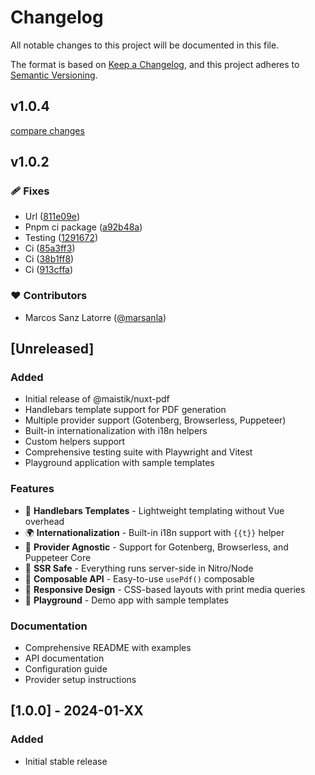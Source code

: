 # Changelog

All notable changes to this project will be documented in this file.

The format is based on [Keep a Changelog](https://keepachangelog.com/en/1.0.0/),
and this project adheres to [Semantic Versioning](https://semver.org/spec/v2.0.0.html).

## v1.0.4

[compare changes](https://github.com/Maistik-Studio/nuxt-pdf/compare/v1.0.1...v1.0.4)

## v1.0.2


### 🩹 Fixes

- Url ([811e09e](https://github.com/Maistik-Studio/nuxt-pdf/commit/811e09e))
- Pnpm ci package ([a92b48a](https://github.com/Maistik-Studio/nuxt-pdf/commit/a92b48a))
- Testing ([1291672](https://github.com/Maistik-Studio/nuxt-pdf/commit/1291672))
- Ci ([85a3ff3](https://github.com/Maistik-Studio/nuxt-pdf/commit/85a3ff3))
- Ci ([38b1ff8](https://github.com/Maistik-Studio/nuxt-pdf/commit/38b1ff8))
- Ci ([913cffa](https://github.com/Maistik-Studio/nuxt-pdf/commit/913cffa))

### ❤️ Contributors

- Marcos Sanz Latorre ([@marsanla](https://github.com/marsanla))

## [Unreleased]

### Added
- Initial release of @maistik/nuxt-pdf
- Handlebars template support for PDF generation
- Multiple provider support (Gotenberg, Browserless, Puppeteer)
- Built-in internationalization with i18n helpers
- Custom helpers support
- Comprehensive testing suite with Playwright and Vitest
- Playground application with sample templates

### Features
- 🎨 **Handlebars Templates** - Lightweight templating without Vue overhead
- 🌍 **Internationalization** - Built-in i18n support with `{{t}}` helper
- 🔄 **Provider Agnostic** - Support for Gotenberg, Browserless, and Puppeteer Core
- 🎯 **SSR Safe** - Everything runs server-side in Nitro/Node
- 🧩 **Composable API** - Easy-to-use `usePdf()` composable
- 📱 **Responsive Design** - CSS-based layouts with print media queries
- 🎪 **Playground** - Demo app with sample templates

### Documentation
- Comprehensive README with examples
- API documentation
- Configuration guide
- Provider setup instructions

## [1.0.0] - 2024-01-XX

### Added
- Initial stable release